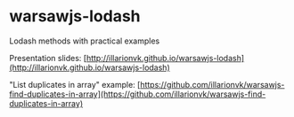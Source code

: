 # warsawjs-lodash
Lodash methods with practical examples

Presentation slides:
[http://illarionvk.github.io/warsawjs-lodash](http://illarionvk.github.io/warsawjs-lodash)

"List duplicates in array" example:
[https://github.com/illarionvk/warsawjs-find-duplicates-in-array](https://github.com/illarionvk/warsawjs-find-duplicates-in-array)
